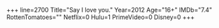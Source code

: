 +++
line=2700
Title="Say I love you."
Year=2012
Age="16+"
IMDb="7.4"
RottenTomatoes=""
Netflix=0
Hulu=1
PrimeVideo=0
Disney=0
+++

